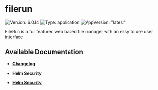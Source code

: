 # filerun

![Version: 6.0.14](https://img.shields.io/badge/Version-6.0.14-informational?style=flat-square) ![Type: application](https://img.shields.io/badge/Type-application-informational?style=flat-square) ![AppVersion: "latest"](https://img.shields.io/badge/AppVersion-"latest"-informational?style=flat-square)

FileRun is a full featured web based file manager with an easy to use user interface

## Available Documentation

- [**Changelog**](CHANGELOG)

- [**Helm Security**](container-security)

- [**Helm Security**](helm-security)

